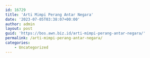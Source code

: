```yaml
---
id: 16729
title: 'Arti Mimpi Perang Antar Negara'
date: '2023-07-05T03:38:07+00:00'
author: admin
layout: post
guid: 'https://bos.awn.biz.id/arti-mimpi-perang-antar-negara/'
permalink: /arti-mimpi-perang-antar-negara/
categories:
    - Uncategorized
---
```


